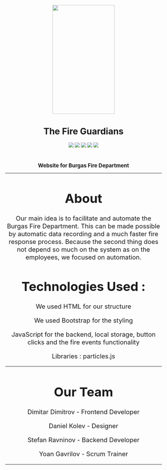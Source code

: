 <p align = "center">
  <img src = "https://imgur.com/pj6QSAu.png" width = 200px height = 350px>
  </p>
  </p>
  <h1 align = "center"> The Fire Guardians </h1>
  <p align = "center">
   <img src = "https://img.shields.io/github/languages/count/YAGavrilov19/The-Fire-Guardians">
   <img src = "https://img.shields.io/github/repo-size/YAGavrilov19/The-Fire-Guardians">
   <img src = "https://img.shields.io/badge/License-MIT-yellow.svg">
   <img src = "https://img.shields.io/github/stars/YAGavrilov19/The-Fire-Guardians?style=social">
   <img src = "https://img.shields.io/github/contributors/YAGavrilov19/The-Fire-Guardians">
  </p>
  
  <br>
  <p align = "center" style:"font-size:4em">
  <strong><big>
   Website for Burgas Fire Department
  </strong><big>
  </p><hr>
  <h1 align = "center"> About </h1>
  <p align = "center">
    Our main idea is to facilitate and automate the Burgas Fire Department. This can be made possible by automatic data recording and a much faster fire response process. Because the second thing does not depend so much on the system as on the employees, we focused on automation. 
  </p>
   <h1 align = "center"> Technologies Used : </h1>
   <p align = "center">
    We used HTML for our structure </p>
    <p align = "center">
    We used Bootstrap for the styling </p>
    <p align = "center">
    JavaScript for the backend, local storage, button clicks and the fire events functionality </p>
    <p align = "center">
    Libraries : particles.js </p>
    <hr>
    <h1 align = "center">Our Team</h1>
    <p align = "center">Dimitar Dimitrov - Frontend Developer </p>
    <p align = "center">Daniel Kolev - Designer </p>
    <p align = "center">Stefan Ravninov - Backend Developer </p>
    <p align = "center">Yoan Gavrilov - Scrum Trainer </p>
    <hr>
    </p>